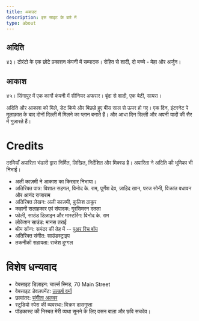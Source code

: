 ```yaml
---
title: अबाउट
description: इस साइट के बारे में
type: about
---
```


## अदिति
४३। टोरंटो के एक छोटे प्रकाशन कंपनी में सम्पादक। रोहित से शादी, दो बच्चे - मेहा और अर्जुन।  

## आकाश
४५। सिंगापुर में एक कार्गो कंपनी में सीनियर अफसर।  बृंदा से शादी, एक बेटी, सायरा।  

अदिति और आकाश को मिले, डेट किये और बिछड़े हुए बीस साल से ऊपर हो गए।  एक दिन, इंटरनेट पे मुलाक़ात के बाद दोनों दिल्ली में मिलने का प्लान बनाते हैं। और आधा दिन दिल्ली और अपनी यादों की सैर में गुज़ारते हैं।  

# Credits
दरमियाँ अपारिता भंडारी द्वारा निर्मित, लिखित, निर्देशित और मिक्स्ड है। अपारिता ने अदिति की भूमिका भी निभाई। 

- अली काज़मी ने आकाश का किरदार निभाया। 
- अतिरिक्त पात्र: विशाल सहगल, विनोद के. राम, पूर्णेश देव, ज़ाहिद खान, परज सोनी, विक्रांत वधावन और आनंद राजाराम 
- अतिरिक्त लेखन: अली काज़मी, कुलिश ठाकुर 
- कहानी सलाहकार एवं संपादक: गुरसिमरन दतला 
- फोली, साउंड डिज़ाइन और मास्टरिंग: विनोद के. राम 
- लोकेशन साउंड: मानस तराई 
- थीम सॉन्ग: समंदर की तेह में -- [पुअर रिच बॉय](https://www.youtube.com/user/poorrichboyattw)
- अतिरिक्त संगीत: साउंडस्ट्राइप 
- तकनीकी सहायता: राजेश दुग्गल 

# विशेष धन्यवाद
- वेबसाइट डिज़ाइन: चार्ल्स स्मिड, 70 Main Street 
- वेबसाइट डेवलपमेंट: [उत्कर्ष वर्मा](https://utkarsverma.github.io)
- छायांतर: [संगीता अलवर](https://www.instagram.com/ms.alwar)
- स्टूडियो स्पेस की व्यवस्था: विक्रम दासगुप्ता 
- पॉडकास्ट की निस्बत मेरी व्यथा सुनने के लिए वसन बाला और छवि सचदेव।